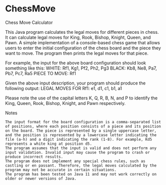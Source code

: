 # ChessMove

Chess Move Calculator

This Java program calculates the legal moves for different pieces in chess. It can calculate legal moves for King, Rook, Bishop, Knight, Queen, and Pawn. A simple implementation of a console-based chess game that allows users to enter the initial configuration of the chess board and the piece they want to move. The program then prints the legal moves for that piece.


For example, the input for the above board configuration should look
something like this:
WHITE: Rf1, Kg1, Pf2, Ph2, Pg3
BLACK: Kb8, Ne8, Pa7, Pb7, Pc7, Ra5
PIECE TO MOVE: Rf1

Given the above input description, your program should produce the following output:
LEGAL MOVES FOR Rf1: e1, d1, c1, b1, a1

Please note the use of the capital letters K, Q, R, B, N, and P to identify the King, Queen, Rook, Bishop, Knight, and Pawn respectively.


Notes

    The input format for the board configuration is a comma-separated list of positions, where each position consists of a piece and its position on the board. The piece is represented by a single uppercase letter, and the position is represented by a lowercase letter indicating the file (a-h) and a digit indicating the rank (1-8). For example, Kd5 represents a white king at position d5.
    The program assumes that the input is valid and does not perform any input validation. Invalid input may cause the program to crash or produce incorrect results.
    The program does not implement any special chess rules, such as castling or en passant. Therefore, the legal moves calculated by the program may not be accurate in certain situations.
    The program has been tested on Java 11 and may not work correctly on older or newer versions of Java.
